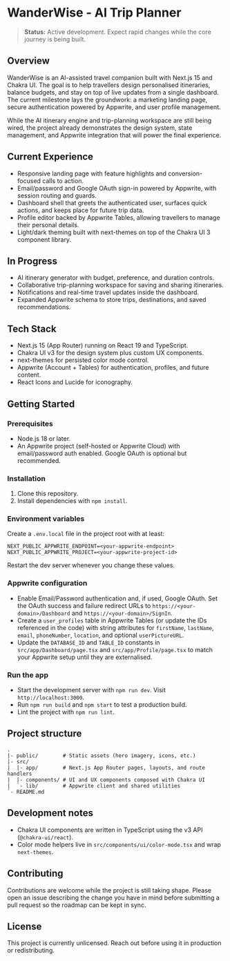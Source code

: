 # WanderWise - AI Trip Planner

> **Status:** Active development. Expect rapid changes while the core journey is being built.

## Overview
WanderWise is an AI-assisted travel companion built with Next.js 15 and Chakra UI. The goal is to help travellers design personalised itineraries, balance budgets, and stay on top of live updates from a single dashboard. The current milestone lays the groundwork: a marketing landing page, secure authentication powered by Appwrite, and user profile management.

While the AI itinerary engine and trip-planning workspace are still being wired, the project already demonstrates the design system, state management, and Appwrite integration that will power the final experience.

## Current Experience
- Responsive landing page with feature highlights and conversion-focused calls to action.
- Email/password and Google OAuth sign-in powered by Appwrite, with session routing and guards.
- Dashboard shell that greets the authenticated user, surfaces quick actions, and keeps place for future trip data.
- Profile editor backed by Appwrite Tables, allowing travellers to manage their personal details.
- Light/dark theming built with next-themes on top of the Chakra UI 3 component library.

## In Progress
- AI itinerary generator with budget, preference, and duration controls.
- Collaborative trip-planning workspace for saving and sharing itineraries.
- Notifications and real-time travel updates inside the dashboard.
- Expanded Appwrite schema to store trips, destinations, and saved recommendations.

## Tech Stack
- Next.js 15 (App Router) running on React 19 and TypeScript.
- Chakra UI v3 for the design system plus custom UX components.
- next-themes for persisted color mode control.
- Appwrite (Account + Tables) for authentication, profiles, and future content.
- React Icons and Lucide for iconography.

## Getting Started

### Prerequisites
- Node.js 18 or later.
- An Appwrite project (self-hosted or Appwrite Cloud) with email/password auth enabled. Google OAuth is optional but recommended.

### Installation
1. Clone this repository.
2. Install dependencies with `npm install`.

### Environment variables
Create a `.env.local` file in the project root with at least:

```
NEXT_PUBLIC_APPWRITE_ENDPOINT=<your-appwrite-endpoint>
NEXT_PUBLIC_APPWRITE_PROJECT=<your-appwrite-project-id>
```

Restart the dev server whenever you change these values.

### Appwrite configuration
- Enable Email/Password authentication and, if used, Google OAuth. Set the OAuth success and failure redirect URLs to `https://<your-domain>/Dashboard` and `https://<your-domain>/SignIn`.
- Create a `user_profiles` table in Appwrite Tables (or update the IDs referenced in the code) with string attributes for `firstName`, `lastName`, `email`, `phoneNumber`, `location`, and optional `userPictureURL`.
- Update the `DATABASE_ID` and `TABLE_ID` constants in `src/app/Dashboard/page.tsx` and `src/app/Profile/page.tsx` to match your Appwrite setup until they are externalised.

### Run the app
- Start the development server with `npm run dev`. Visit `http://localhost:3000`.
- Run `npm run build` and `npm start` to test a production build.
- Lint the project with `npm run lint`.

## Project structure

```text
.
|- public/        # Static assets (hero imagery, icons, etc.)
|- src/
|  |- app/        # Next.js App Router pages, layouts, and route handlers
|  |- components/ # UI and UX components composed with Chakra UI
|  `- lib/        # Appwrite client and shared utilities
`- README.md
```

## Development notes
- Chakra UI components are written in TypeScript using the v3 API (`@chakra-ui/react`).
- Color mode helpers live in `src/components/ui/color-mode.tsx` and wrap `next-themes`.

## Contributing
Contributions are welcome while the project is still taking shape. Please open an issue describing the change you have in mind before submitting a pull request so the roadmap can be kept in sync.

## License
This project is currently unlicensed. Reach out before using it in production or redistributing.
